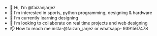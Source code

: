 - 👋 Hi, I’m @faizanjarjez
- 👀 I’m interested in sports, python programming, designing & hardware 
- 🌱 I’m currently learning designing
- 💞️ I’m looking to collaborate on real time projects and web designing
- 📫 How to reach me insta-@faizan_jarjez or whatsapp- 9391567478
